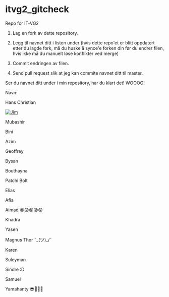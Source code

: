 # itvg2_gitcheck
Repo for IT-VG2

1. Lag en fork av dette repository.

2. Legg til navnet ditt i listen under (hvis dette repo'et er blitt oppdatert etter du lagde fork, må du huske å synce'e forken din før du endrer filen, hvis ikke må du manuelt løse konflikter ved merge)

4. Commit endringen av filen.

5. Send pull request slik at jeg kan commite navnet ditt til master.


Ser du navnet ditt under i min repository, har du klart det! WOOOO!


Navn:

Hans Christian

<a href='https://github.com/JTT900' target="_blank"><img alt='Jim' src='https://img.shields.io/badge/Jim-100000?style=for-the-badge&logo=Jim&logoColor=0879F1&labelColor=1871F5&color=F76B0D'/></a>

Mubashir

Bini

Azim

Geoffrey

Bysan

Bouthayna

Patchi Bolt

Elias

Afia

Aimad 😡😡😡😡😡

Khadra

Yasen

Magnus Thor ¯\_(ツ)_/¯

Karen

Suleyman

Sindre :D

Samuel

Yamahanty 😎🪽🌱🌈
